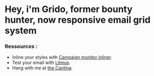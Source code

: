 # Hey, i'm Grido, former bounty hunter, now responsive email grid system



### Ressources :

- Inline your styles with [Campaign monitor inliner](http://inliner.cm/).
- Test your email with [Litmus](https://litmus.com/).
- Hang with me at [the Cantina](http://www.starwars.com/databank/mos-eisley-cantina).